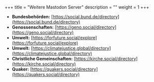 +++
title = "Weitere Mastodon Server"
description = ""
weight = 1
+++


- **Bundesbehörden:**	[https://social.bund.de/directory](https://social.bund.de/directory)
- **Genossenschaften:**	[https://geno.social/directory](https://geno.social/directory)
- **Umwelt:**	[https://forfuture.social/explore](https://forfuture.social/explore)
- **Umwelt:**	[https://climatejustice.global/directory](https://climatejustice.global/directory)
- **Christliche Gemeinschaften:**	[https://kirche.social/directory](https://kirche.social/directory)
- **Quaker:**	[https://quakers.social/directory](https://quakers.social/directory)


